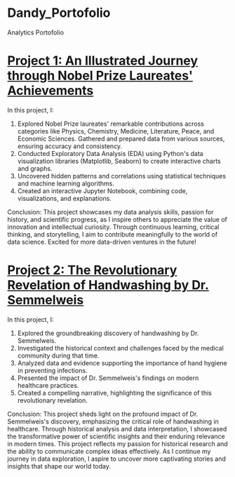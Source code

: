 # Dandy_Portofolio
Analytics Portofolio

# [Project 1: An Illustrated Journey through Nobel Prize Laureates' Achievements](https://app.datacamp.com/workspace/w/e8ce7142-5843-40a9-8188-202fc6ef6a40)
In this project, I:

1. Explored Nobel Prize laureates' remarkable contributions across categories like Physics, Chemistry, Medicine, Literature, Peace, and Economic Sciences.
Gathered and prepared data from various sources, ensuring accuracy and consistency.
2. Conducted Exploratory Data Analysis (EDA) using Python's data visualization libraries (Matplotlib, Seaborn) to create interactive charts and graphs.
3. Uncovered hidden patterns and correlations using statistical techniques and machine learning algorithms.
4. Created an interactive Jupyter Notebook, combining code, visualizations, and explanations.

Conclusion:
This project showcases my data analysis skills, passion for history, and scientific progress, as I inspire others to appreciate the value of innovation and intellectual curiosity. Through continuous learning, critical thinking, and storytelling, I aim to contribute meaningfully to the world of data science. Excited for more data-driven ventures in the future!




# [Project 2: The Revolutionary Revelation of Handwashing by Dr. Semmelweis](https://app.datacamp.com/workspace/w/fe07ff2e-3a60-46a1-a4cb-42f7bb63d116)
In this project, I:

1. Explored the groundbreaking discovery of handwashing by Dr. Semmelweis.
2. Investigated the historical context and challenges faced by the medical community during that time.
3. Analyzed data and evidence supporting the importance of hand hygiene in preventing infections.
4. Presented the impact of Dr. Semmelweis's findings on modern healthcare practices.
5. Created a compelling narrative, highlighting the significance of this revolutionary revelation.

Conclusion:
This project sheds light on the profound impact of Dr. Semmelweis's discovery, emphasizing the critical role of handwashing in healthcare. Through historical analysis and data interpretation, I showcased the transformative power of scientific insights and their enduring relevance in modern times. This project reflects my passion for historical research and the ability to communicate complex ideas effectively. As I continue my journey in data exploration, I aspire to uncover more captivating stories and insights that shape our world today.
